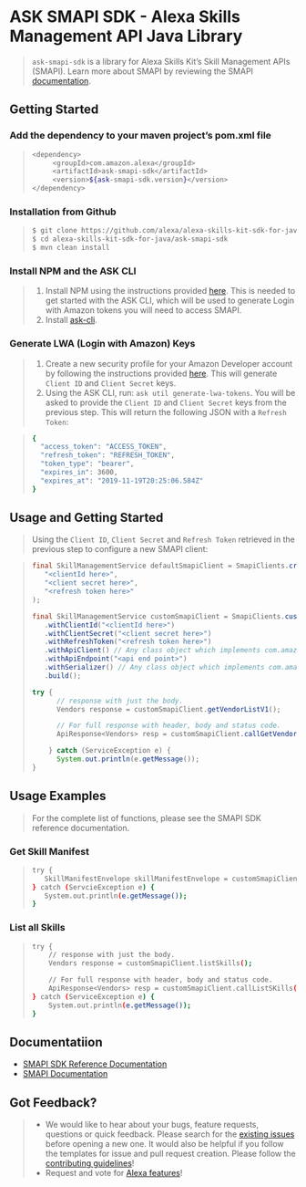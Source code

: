 # ASK SMAPI SDK - Alexa Skills Management API Java Library

> `ask-smapi-sdk` is a library for Alexa Skills Kit’s Skill Management APIs (SMAPI).
> Learn more about SMAPI by reviewing the SMAPI [documentation](https://developer.amazon.com/docs/smapi/smapi-overview.html).

## Getting Started

### Add the dependency to your maven project’s pom.xml file

> 
> 
> ``` sh
> <dependency>
>      <groupId>com.amazon.alexa</groupId>
>      <artifactId>ask-smapi-sdk</artifactId>
>      <version>${ask-smapi-sdk.version}</version>
> </dependency>
> ```

### Installation from Github

> 
> 
> ``` sh
> $ git clone https://github.com/alexa/alexa-skills-kit-sdk-for-java.git
> $ cd alexa-skills-kit-sdk-for-java/ask-smapi-sdk
> $ mvn clean install
> ```

### Install NPM and the ASK CLI

> 1. Install NPM using the instructions provided [here](https://www.npmjs.com/get-npm). This is needed to get started with the ASK CLI, which will be used to generate Login with Amazon tokens you will need to access SMAPI.
> 2. Install [ask-cli](https://www.npmjs.com/package/ask-cli).

### Generate LWA (Login with Amazon) Keys

> 1. Create a new security profile for your Amazon Developer account by following the instructions provided [here](https://developer.amazon.com/docs/smapi/ask-cli-command-reference.html#generate-lwa-tokens).
>  This will generate `Client ID` and `Client Secret` keys.
> 2. Using the ASK CLI, run: `ask util generate-lwa-tokens`. You will be asked to provide the `Client ID` and `Client Secret` keys from the previous step. 
>  This will return the following JSON with a `Refresh Token`:

> 
> 
> ``` sh
> {
>   "access_token": "ACCESS_TOKEN",
>   "refresh_token": "REFRESH_TOKEN",
>   "token_type": "bearer",
>   "expires_in": 3600,
>   "expires_at": "2019-11-19T20:25:06.584Z"
> }
> ```


## Usage and Getting Started

> Using the `Client ID`, `Client Secret` and `Refresh Token` retrieved in the previous step to configure a new SMAPI client:

> 
> 
> ``` java
> final SkillManagementService defaultSmapiClient = SmapiClients.createDefault(
>    "<clientId here>",
>    "<client secret here>",
>    "<refresh token here>"
> );
> 
> final SkillManagementService customSmapiClient = SmapiClients.custom()
>    .withClientId("<clientId here>")
>    .withClientSecret("<client secret here>")
>    .withRefreshToken("<refresh token here>")
>    .withApiClient() // Any class object which implements com.amazon.ask.model.services.ApiClient
>    .withApiEndpoint("<api end point>")
>    .withSerializer() // Any class object which implements com.amazon.ask.model.services.Serializer
>    .build();
> 
> try {
>       // response with just the body.
>       Vendors response = customSmapiClient.getVendorListV1();
> 
>       // For full response with header, body and status code.
>       ApiResponse<Vendors> resp = customSmapiClient.callGetVendorListV1();
> 
>     } catch (ServiceException e) {
>       System.out.println(e.getMessage());
> }
> ```

## Usage Examples

> For the complete list of functions, please see the SMAPI SDK reference documentation.

### Get Skill Manifest

> 
> 
> ``` sh
> try {
>    SkillManifestEnvelope skillManifestEnvelope = customSmapiClient.getSkillManifestV1(skillId, "developement");
> } catch (ServcieException e) {
>    System.out.println(e.getMessage());
> }
> ```

### List all Skills

> 
> 
> ``` sh
> try {
>     // response with just the body.
>     Vendors response = customSmapiClient.listSkills();
> 
>     // For full response with header, body and status code.
>     ApiResponse<Vendors> resp = customSmapiClient.callListSKills();
> } catch (ServiceException e) {
>     System.out.println(e.getMessage());
> }
> ```

## Documentatiion

* [SMAPI SDK Reference Documentation](http://smapi-sdk-javadocs.s3-website-us-west-2.amazonaws.com/)
* [SMAPI Documentation](https://developer.amazon.com/docs/smapi/smapi-overview.html)

## Got Feedback?

>   - We would like to hear about your bugs, feature requests, questions
>     or quick feedback. Please search for the [existing
>     issues](https://github.com/alexa/alexa-skills-kit-sdk-for-java/issues)
>     before opening a new one. It would also be helpful if you follow
>     the templates for issue and pull request creation. Please follow
>     the [contributing
>     guidelines](https://github.com/alexa/alexa-skills-kit-sdk-for-java/blob/master/CONTRIBUTING.md)\!
>   - Request and vote for [Alexa
>     features](https://alexa.uservoice.com/forums/906892-alexa-skills-developer-voice-and-vote)\!
